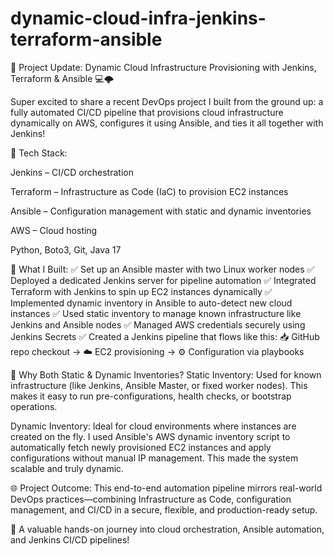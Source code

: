 # dynamic-cloud-infra-jenkins-terraform-ansible
🚀 Project Update: Dynamic Cloud Infrastructure Provisioning with Jenkins, Terraform & Ansible 💻🌩️

Super excited to share a recent DevOps project I built from the ground up: a fully automated CI/CD pipeline that provisions cloud infrastructure dynamically on AWS, configures it using Ansible, and ties it all together with Jenkins!

🔧 Tech Stack:

Jenkins – CI/CD orchestration

Terraform – Infrastructure as Code (IaC) to provision EC2 instances

Ansible – Configuration management with static and dynamic inventories

AWS – Cloud hosting

Python, Boto3, Git, Java 17

📌 What I Built:
✅ Set up an Ansible master with two Linux worker nodes
✅ Deployed a dedicated Jenkins server for pipeline automation
✅ Integrated Terraform with Jenkins to spin up EC2 instances dynamically
✅ Implemented dynamic inventory in Ansible to auto-detect new cloud instances
✅ Used static inventory to manage known infrastructure like Jenkins and Ansible nodes
✅ Managed AWS credentials securely using Jenkins Secrets
✅ Created a Jenkins pipeline that flows like this:
📥 GitHub repo checkout → ☁️ EC2 provisioning → ⚙️ Configuration via playbooks

🤖 Why Both Static & Dynamic Inventories?
Static Inventory:
Used for known infrastructure (like Jenkins, Ansible Master, or fixed worker nodes). This makes it easy to run pre-configurations, health checks, or bootstrap operations.

Dynamic Inventory:
Ideal for cloud environments where instances are created on the fly. I used Ansible's AWS dynamic inventory script to automatically fetch newly provisioned EC2 instances and apply configurations without manual IP management. This made the system scalable and truly dynamic.

🌐 Project Outcome:
This end-to-end automation pipeline mirrors real-world DevOps practices—combining Infrastructure as Code, configuration management, and CI/CD in a secure, flexible, and production-ready setup.

🧠 A valuable hands-on journey into cloud orchestration, Ansible automation, and Jenkins CI/CD pipelines!
